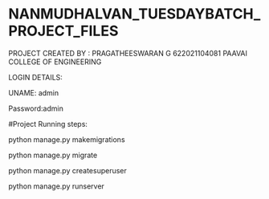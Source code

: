 # NANMUDHALVAN_TUESDAYBATCH_PROJECT_FILES

PROJECT CREATED BY : 
PRAGATHEESWARAN G
622021104081
PAAVAI COLLEGE OF ENGINEERING



LOGIN DETAILS:


UNAME: admin


Password:admin




#Project Running steps:

python manage.py makemigrations

python manage.py migrate

python manage.py createsuperuser

python manage.py runserver
